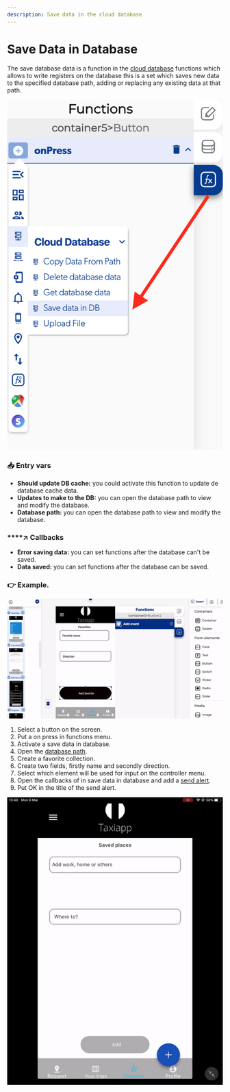 ```yaml
---
description: Save data in the cloud database
---
```


# Save Data in Database

The save database data is a function in the [cloud database](./) functions which allows to write registers on the database this is a set which saves new data to the specified database path, adding or replacing any existing data at that path.

![](../../../.gitbook/assets/captura-de-pantalla-2020-02-10-a-la-s-11.43.06.png)

### 📥 Entry vars <a id="entry-vars"></a>

* **Should update DB cache:** you could activate this function to update de database cache data.
* **Updates to make to the DB:** you can open the database path to view and modify the database.
* **Database path:** you can open the database path to view and modify the database.

### \*\*\*\*↗ **Callbacks**

* **Error saving data:** you can set functions after the database can't be saved.
* **Data saved:** you can set functions after the database can be saved. 

### 👉 Example.  <a id="examples"></a>

![](../../../.gitbook/assets/ezgif.com-video-to-gif-28.gif)

1. Select a button on the screen.
2. Put a on press in functions menu.
3. Activate a save data in database.
4. Open the [database path](../../base-de-datos/database-editor/open-database-editor.md).
5. Create a favorite collection.
6. Create two fields, firstly name and secondly direction.
7. Select which element will be used for input on the controller menu.
8. Open the callbacks of in save data in database and add a [send alert](../notifications/send-alert.md).
9. Put OK in the title of the send alert.

![](../../../.gitbook/assets/ezgif.com-video-to-gif-3%20%283%29.gif)

